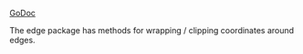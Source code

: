 [GoDoc](https://godoc.org/github.com/emer/emergent/edge)

The edge package has methods for wrapping / clipping coordinates around edges.

